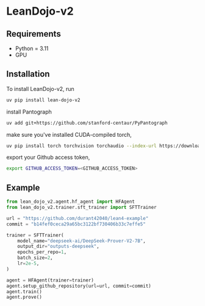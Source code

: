# LeanDojo-v2
## Requirements
* Python = 3.11
* GPU
## Installation
To install LeanDojo-v2, run
``` sh
uv pip install lean-dojo-v2
```
install Pantograph
``` sh
uv add git+https://github.com/stanford-centaur/PyPantograph
```
make sure you've installed CUDA-compiled torch,
``` sh
uv pip install torch torchvision torchaudio --index-url https://download.pytorch.org/whl/cu126
```
export your Github access token,
``` sh
export GITHUB_ACCESS_TOKEN=<GITHUB_ACCESS_TOKEN>
```
## Example
``` python
from lean_dojo_v2.agent.hf_agent import HFAgent
from lean_dojo_v2.trainer.sft_trainer import SFTTrainer

url = "https://github.com/durant42040/lean4-example"
commit = "b14fef0ceca29a65bc3122bf730406b33c7effe5"

trainer = SFTTrainer(
    model_name="deepseek-ai/DeepSeek-Prover-V2-7B",
    output_dir="outputs-deepseek",
    epochs_per_repo=1,
    batch_size=2,
    lr=2e-5,
)

agent = HFAgent(trainer=trainer)
agent.setup_github_repository(url=url, commit=commit)
agent.train()
agent.prove()

```
